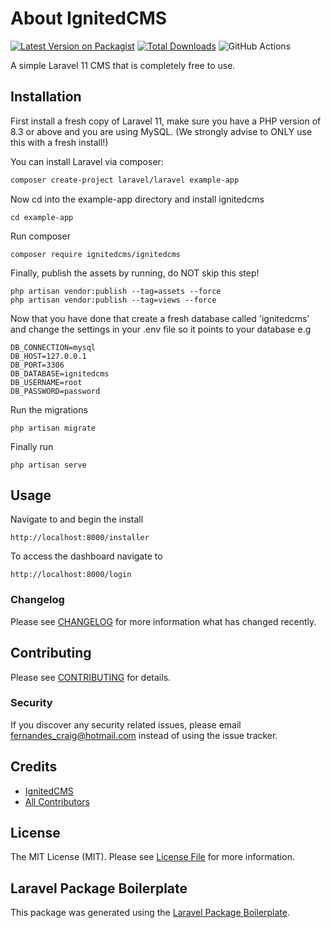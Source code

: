 # About IgnitedCMS

[![Latest Version on Packagist](https://img.shields.io/packagist/v/ignitedcms/ignitedcms.svg?style=flat-square)](https://packagist.org/packages/ignitedcms/ignitedcms)
[![Total Downloads](https://img.shields.io/packagist/dt/ignitedcms/ignitedcms.svg?style=flat-square)](https://packagist.org/packages/ignitedcms/ignitedcms)
![GitHub Actions](https://github.com/ignitedcms/ignitedcms/actions/workflows/main.yml/badge.svg)

A  simple Laravel 11 CMS that is completely free to use.

## Installation
First install a fresh copy of Laravel 11, make sure you have a PHP version of 8.3 or above
and you are using MySQL. (We strongly advise to ONLY use this with a fresh install!)

You can install Laravel via composer:

```bash
composer create-project laravel/laravel example-app
```

Now cd into the example-app directory and install ignitedcms

```
cd example-app
```
Run composer
 
```
composer require ignitedcms/ignitedcms
```

Finally, publish the assets by running, do NOT skip this step!

```
php artisan vendor:publish --tag=assets --force
php artisan vendor:publish --tag=views --force
```

Now that you have done that create a fresh database called
'ignitedcms' and change the settings in your .env file
so it points to your database e.g

```
DB_CONNECTION=mysql
DB_HOST=127.0.0.1
DB_PORT=3306
DB_DATABASE=ignitedcms
DB_USERNAME=root
DB_PASSWORD=password
```

Run the migrations
```
php artisan migrate
```


Finally run
```
php artisan serve
```

## Usage
Navigate to and begin the install
```
http://localhost:8000/installer
```

To access the dashboard navigate to

```
http://localhost:8000/login
```


### Changelog

Please see [CHANGELOG](CHANGELOG.md) for more information what has changed recently.

## Contributing

Please see [CONTRIBUTING](CONTRIBUTING.md) for details.

### Security

If you discover any security related issues, please email fernandes_craig@hotmail.com instead of using the issue tracker.

## Credits

-   [IgnitedCMS](https://github.com/ignitedcms)
-   [All Contributors](../../contributors)

## License

The MIT License (MIT). Please see [License File](LICENSE.md) for more information.

## Laravel Package Boilerplate

This package was generated using the [Laravel Package Boilerplate](https://laravelpackageboilerplate.com).

